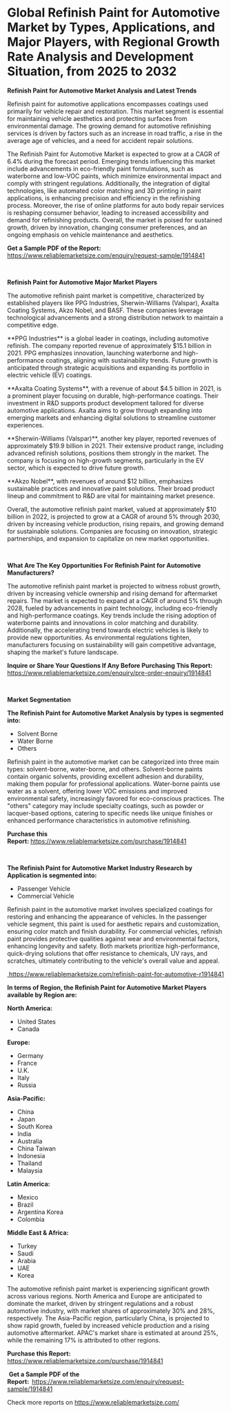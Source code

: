 <p><h1>Global Refinish Paint for Automotive Market by Types, Applications, and Major Players, with Regional Growth Rate Analysis and Development Situation, from 2025 to 2032</h1></p><p><strong>Refinish Paint for Automotive Market Analysis and Latest Trends</strong></p>
<p><p>Refinish paint for automotive applications encompasses coatings used primarily for vehicle repair and restoration. This market segment is essential for maintaining vehicle aesthetics and protecting surfaces from environmental damage. The growing demand for automotive refinishing services is driven by factors such as an increase in road traffic, a rise in the average age of vehicles, and a need for accident repair solutions.</p><p>The Refinish Paint for Automotive Market is expected to grow at a CAGR of 6.4% during the forecast period. Emerging trends influencing this market include advancements in eco-friendly paint formulations, such as waterborne and low-VOC paints, which minimize environmental impact and comply with stringent regulations. Additionally, the integration of digital technologies, like automated color matching and 3D printing in paint applications, is enhancing precision and efficiency in the refinishing process. Moreover, the rise of online platforms for auto body repair services is reshaping consumer behavior, leading to increased accessibility and demand for refinishing products. Overall, the market is poised for sustained growth, driven by innovation, changing consumer preferences, and an ongoing emphasis on vehicle maintenance and aesthetics.</p></p>
<p><strong>Get a Sample PDF of the Report:&nbsp;</strong> <a href="https://www.reliablemarketsize.com/enquiry/request-sample/1914841?utm_campaign=2803&utm_medium=2&utm_source=Github&utm_content=ia&utm_term=03042025&utm_id=refinish-paint-for-automotive">https://www.reliablemarketsize.com/enquiry/request-sample/1914841</a></p>
<p>&nbsp;</p>
<p><strong>Refinish Paint for Automotive Major Market Players</strong></p>
<p><p>The automotive refinish paint market is competitive, characterized by established players like PPG Industries, Sherwin-Williams (Valspar), Axalta Coating Systems, Akzo Nobel, and BASF. These companies leverage technological advancements and a strong distribution network to maintain a competitive edge.</p><p>**PPG Industries** is a global leader in coatings, including automotive refinish. The company reported revenue of approximately $15.1 billion in 2021. PPG emphasizes innovation, launching waterborne and high-performance coatings, aligning with sustainability trends. Future growth is anticipated through strategic acquisitions and expanding its portfolio in electric vehicle (EV) coatings.</p><p>**Axalta Coating Systems**, with a revenue of about $4.5 billion in 2021, is a prominent player focusing on durable, high-performance coatings. Their investment in R&D supports product development tailored for diverse automotive applications. Axalta aims to grow through expanding into emerging markets and enhancing digital solutions to streamline customer experiences.</p><p>**Sherwin-Williams (Valspar)**, another key player, reported revenues of approximately $19.9 billion in 2021. Their extensive product range, including advanced refinish solutions, positions them strongly in the market. The company is focusing on high-growth segments, particularly in the EV sector, which is expected to drive future growth.</p><p>**Akzo Nobel**, with revenues of around $12 billion, emphasizes sustainable practices and innovative paint solutions. Their broad product lineup and commitment to R&D are vital for maintaining market presence.</p><p>Overall, the automotive refinish paint market, valued at approximately $10 billion in 2022, is projected to grow at a CAGR of around 5% through 2030, driven by increasing vehicle production, rising repairs, and growing demand for sustainable solutions. Companies are focusing on innovation, strategic partnerships, and expansion to capitalize on new market opportunities.</p></p>
<p>&nbsp;</p>
<p><strong>What Are The Key Opportunities For Refinish Paint for Automotive Manufacturers?</strong></p>
<p><p>The automotive refinish paint market is projected to witness robust growth, driven by increasing vehicle ownership and rising demand for aftermarket repairs. The market is expected to expand at a CAGR of around 5% through 2028, fueled by advancements in paint technology, including eco-friendly and high-performance coatings. Key trends include the rising adoption of waterborne paints and innovations in color matching and durability. Additionally, the accelerating trend towards electric vehicles is likely to provide new opportunities. As environmental regulations tighten, manufacturers focusing on sustainability will gain competitive advantage, shaping the market's future landscape.</p></p>
<p><strong>Inquire or Share Your Questions If Any Before Purchasing This Report:</strong> <a href="https://www.reliablemarketsize.com/enquiry/pre-order-enquiry/1914841?utm_campaign=2803&utm_medium=2&utm_source=Github&utm_content=ia&utm_term=03042025&utm_id=refinish-paint-for-automotive">https://www.reliablemarketsize.com/enquiry/pre-order-enquiry/1914841</a></p>
<p>&nbsp;</p>
<p><strong>Market Segmentation</strong></p>
<p><strong>The Refinish Paint for Automotive Market Analysis by types is segmented into:</strong></p>
<p><ul><li>Solvent Borne</li><li>Water Borne</li><li>Others</li></ul></p>
<p><p>Refinish paint in the automotive market can be categorized into three main types: solvent-borne, water-borne, and others. Solvent-borne paints contain organic solvents, providing excellent adhesion and durability, making them popular for professional applications. Water-borne paints use water as a solvent, offering lower VOC emissions and improved environmental safety, increasingly favored for eco-conscious practices. The "others" category may include specialty coatings, such as powder or lacquer-based options, catering to specific needs like unique finishes or enhanced performance characteristics in automotive refinishing.</p></p>
<p><strong>Purchase this Report:&nbsp;</strong><a href="https://www.reliablemarketsize.com/purchase/1914841?utm_campaign=2803&utm_medium=2&utm_source=Github&utm_content=ia&utm_term=03042025&utm_id=refinish-paint-for-automotive">https://www.reliablemarketsize.com/purchase/1914841</a></p>
<p>&nbsp;</p>
<p><strong>The Refinish Paint for Automotive Market Industry Research by Application is segmented into:</strong></p>
<p><ul><li>Passenger Vehicle</li><li>Commercial Vehicle</li></ul></p>
<p><p>Refinish paint in the automotive market involves specialized coatings for restoring and enhancing the appearance of vehicles. In the passenger vehicle segment, this paint is used for aesthetic repairs and customization, ensuring color match and finish durability. For commercial vehicles, refinish paint provides protective qualities against wear and environmental factors, enhancing longevity and safety. Both markets prioritize high-performance, quick-drying solutions that offer resistance to chemicals, UV rays, and scratches, ultimately contributing to the vehicle's overall value and appeal.</p></p>
<p><a href="https://www.reliablemarketsize.com/refinish-paint-for-automotive-r1914841?utm_campaign=2803&utm_medium=2&utm_source=Github&utm_content=ia&utm_term=03042025&utm_id=refinish-paint-for-automotive">&nbsp;https://www.reliablemarketsize.com/refinish-paint-for-automotive-r1914841</a></p>
<p><strong>In terms of Region, the Refinish Paint for Automotive Market Players available by Region are:</strong></p>
<p>
    <p> <strong> North America: </strong>
        <ul>
            <li>United States</li>
            <li>Canada</li>
        </ul>
        </p> 
    <p> <strong> Europe: </strong>
        <ul>
            <li>Germany</li>
            <li>France</li>
            <li>U.K.</li>
            <li>Italy</li>
            <li>Russia</li>
        </ul>
        </p> 
    <p> <strong> Asia-Pacific: </strong>
        <ul>
            <li>China</li>
            <li>Japan</li>
            <li>South Korea</li>
            <li>India</li>
            <li>Australia</li>
            <li>China Taiwan</li>
            <li>Indonesia</li>
            <li>Thailand</li>
            <li>Malaysia</li>
        </ul>
        </p> 
    <p> <strong> Latin America: </strong>
        <ul>
            <li>Mexico</li>
            <li>Brazil</li>
            <li>Argentina Korea</li>
            <li>Colombia</li>
        </ul>
        </p> 
    <p> <strong> Middle East & Africa: </strong>
        <ul>
            <li>Turkey</li>
            <li>Saudi</li>
            <li>Arabia</li>
            <li>UAE</li>
            <li>Korea</li>
        </ul>
    </p>
    </p>
<p><p>The automotive refinish paint market is experiencing significant growth across various regions. North America and Europe are anticipated to dominate the market, driven by stringent regulations and a robust automotive industry, with market shares of approximately 30% and 28%, respectively. The Asia-Pacific region, particularly China, is projected to show rapid growth, fueled by increased vehicle production and a rising automotive aftermarket. APAC's market share is estimated at around 25%, while the remaining 17% is attributed to other regions.</p></p>
<p><strong>Purchase this Report: </strong><a href="https://www.reliablemarketsize.com/purchase/1914841?utm_campaign=2803&utm_medium=2&utm_source=Github&utm_content=ia&utm_term=03042025&utm_id=refinish-paint-for-automotive">https://www.reliablemarketsize.com/purchase/1914841</a></p>
<p>&nbsp;<strong>Get a Sample PDF of the Report:&nbsp;&nbsp;</strong><a href="https://www.reliablemarketsize.com/enquiry/request-sample/1914841?utm_campaign=2803&utm_medium=2&utm_source=Github&utm_content=ia&utm_term=03042025&utm_id=refinish-paint-for-automotive">https://www.reliablemarketsize.com/enquiry/request-sample/1914841</a></p>
<p><strong></strong></p>
<p>Check more reports on <a href="https://www.reliablemarketsize.com/?utm_campaign=2803&utm_medium=2&utm_source=Github&utm_content=ia&utm_term=03042025&utm_id=refinish-paint-for-automotive">https://www.reliablemarketsize.com/</a></p>